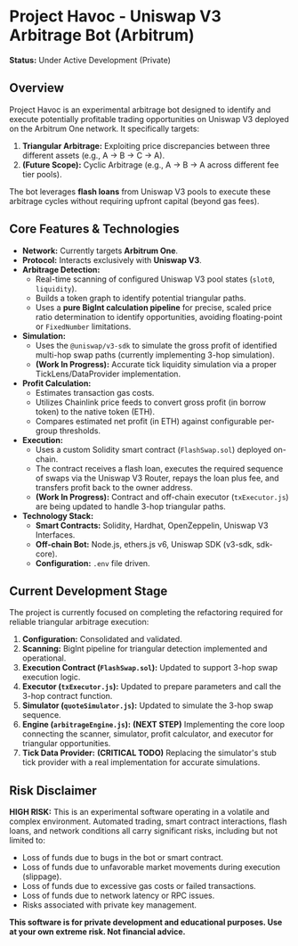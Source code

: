 # Project Havoc - Uniswap V3 Arbitrage Bot (Arbitrum)

**Status:** Under Active Development (Private)

## Overview

Project Havoc is an experimental arbitrage bot designed to identify and execute potentially profitable trading opportunities on Uniswap V3 deployed on the Arbitrum One network. It specifically targets:

1.  **Triangular Arbitrage:** Exploiting price discrepancies between three different assets (e.g., A -> B -> C -> A).
2.  **(Future Scope):** Cyclic Arbitrage (e.g., A -> B -> A across different fee tier pools).

The bot leverages **flash loans** from Uniswap V3 pools to execute these arbitrage cycles without requiring upfront capital (beyond gas fees).

## Core Features & Technologies

*   **Network:** Currently targets **Arbitrum One**.
*   **Protocol:** Interacts exclusively with **Uniswap V3**.
*   **Arbitrage Detection:**
    *   Real-time scanning of configured Uniswap V3 pool states (`slot0`, `liquidity`).
    *   Builds a token graph to identify potential triangular paths.
    *   Uses a **pure BigInt calculation pipeline** for precise, scaled price ratio determination to identify opportunities, avoiding floating-point or `FixedNumber` limitations.
*   **Simulation:**
    *   Uses the `@uniswap/v3-sdk` to simulate the gross profit of identified multi-hop swap paths (currently implementing 3-hop simulation).
    *   **(Work In Progress):** Accurate tick liquidity simulation via a proper TickLens/DataProvider implementation.
*   **Profit Calculation:**
    *   Estimates transaction gas costs.
    *   Utilizes Chainlink price feeds to convert gross profit (in borrow token) to the native token (ETH).
    *   Compares estimated net profit (in ETH) against configurable per-group thresholds.
*   **Execution:**
    *   Uses a custom Solidity smart contract (`FlashSwap.sol`) deployed on-chain.
    *   The contract receives a flash loan, executes the required sequence of swaps via the Uniswap V3 Router, repays the loan plus fee, and transfers profit back to the owner address.
    *   **(Work In Progress):** Contract and off-chain executor (`txExecutor.js`) are being updated to handle 3-hop triangular paths.
*   **Technology Stack:**
    *   **Smart Contracts:** Solidity, Hardhat, OpenZeppelin, Uniswap V3 Interfaces.
    *   **Off-chain Bot:** Node.js, ethers.js v6, Uniswap SDK (v3-sdk, sdk-core).
    *   **Configuration:** `.env` file driven.

## Current Development Stage

The project is currently focused on completing the refactoring required for reliable triangular arbitrage execution:

1.  **Configuration:** Consolidated and validated.
2.  **Scanning:** BigInt pipeline for triangular detection implemented and operational.
3.  **Execution Contract (`FlashSwap.sol`):** Updated to support 3-hop swap execution logic.
4.  **Executor (`txExecutor.js`):** Updated to prepare parameters and call the 3-hop contract function.
5.  **Simulator (`quoteSimulator.js`):** Updated to simulate the 3-hop swap sequence.
6.  **Engine (`arbitrageEngine.js`):** **(NEXT STEP)** Implementing the core loop connecting the scanner, simulator, profit calculator, and executor for triangular opportunities.
7.  **Tick Data Provider:** **(CRITICAL TODO)** Replacing the simulator's stub tick provider with a real implementation for accurate simulations.

## Risk Disclaimer

**HIGH RISK:** This is an experimental software operating in a volatile and complex environment. Automated trading, smart contract interactions, flash loans, and network conditions all carry significant risks, including but not limited to:

*   Loss of funds due to bugs in the bot or smart contract.
*   Loss of funds due to unfavorable market movements during execution (slippage).
*   Loss of funds due to excessive gas costs or failed transactions.
*   Loss of funds due to network latency or RPC issues.
*   Risks associated with private key management.

**This software is for private development and educational purposes. Use at your own extreme risk. Not financial advice.**
